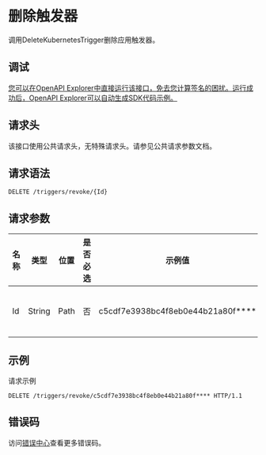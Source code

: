 # 删除触发器

调用DeleteKubernetesTrigger删除应用触发器。

## 调试

[您可以在OpenAPI Explorer中直接运行该接口，免去您计算签名的困扰。运行成功后，OpenAPI Explorer可以自动生成SDK代码示例。](https://api.aliyun.com/#product=CS&api=DeleteKubernetesTrigger&type=ROA&version=2015-12-15)

## 请求头

该接口使用公共请求头，无特殊请求头。请参见公共请求参数文档。

## 请求语法

```
DELETE /triggers/revoke/{Id} 
```

## 请求参数

|名称|类型|位置|是否必选|示例值|描述|
|--|--|--|----|---|--|
|Id|String|Path|否|c5cdf7e3938bc4f8eb0e44b21a80f\*\*\*\*|触发器ID。 |

## 示例

请求示例

```
DELETE /triggers/revoke/c5cdf7e3938bc4f8eb0e44b21a80f**** HTTP/1.1
```

## 错误码

访问[错误中心](https://error-center.aliyun.com/status/product/CS)查看更多错误码。

